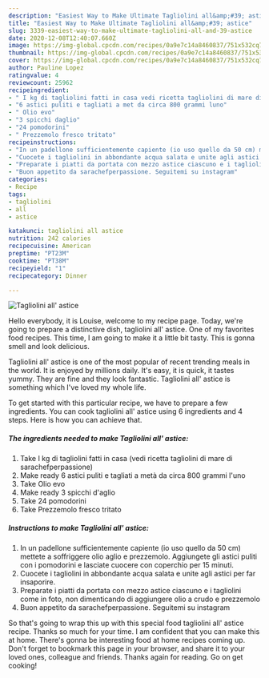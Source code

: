 ```yaml
---
description: "Easiest Way to Make Ultimate Tagliolini all&amp;#39; astice"
title: "Easiest Way to Make Ultimate Tagliolini all&amp;#39; astice"
slug: 3339-easiest-way-to-make-ultimate-tagliolini-all-and-39-astice
date: 2020-12-08T12:40:07.660Z
image: https://img-global.cpcdn.com/recipes/0a9e7c14a8460837/751x532cq70/tagliolini-all-astice-recipe-main-photo.jpg
thumbnail: https://img-global.cpcdn.com/recipes/0a9e7c14a8460837/751x532cq70/tagliolini-all-astice-recipe-main-photo.jpg
cover: https://img-global.cpcdn.com/recipes/0a9e7c14a8460837/751x532cq70/tagliolini-all-astice-recipe-main-photo.jpg
author: Pauline Lopez
ratingvalue: 4
reviewcount: 25962
recipeingredient:
- " I kg di tagliolini fatti in casa vedi ricetta tagliolini di mare di sarachefperpassione"
- "6 astici puliti e tagliati a met da circa 800 grammi luno"
- " Olio evo"
- "3 spicchi daglio"
- "24 pomodorini"
- " Prezzemolo fresco tritato"
recipeinstructions:
- "In un padellone sufficientemente capiente (io uso quello da 50 cm) mettete a soffriggere olio aglio e prezzemolo. Aggiungete gli astici puliti con i pomodorini e lasciate cuocere con coperchio per 15 minuti."
- "Cuocete i tagliolini in abbondante acqua salata e unite agli astici per far insaporire."
- "Preparate i piatti da portata con mezzo astice ciascuno e i tagliolini come in foto, non dimenticando di aggiungere olio a crudo e prezzemolo"
- "Buon appetito da sarachefperpassione. Seguitemi su instagram"
categories:
- Recipe
tags:
- tagliolini
- all
- astice

katakunci: tagliolini all astice 
nutrition: 242 calories
recipecuisine: American
preptime: "PT23M"
cooktime: "PT38M"
recipeyield: "1"
recipecategory: Dinner

---
```



![Tagliolini all&#39; astice](https://img-global.cpcdn.com/recipes/0a9e7c14a8460837/751x532cq70/tagliolini-all-astice-recipe-main-photo.jpg)

Hello everybody, it is Louise, welcome to my recipe page. Today, we're going to prepare a distinctive dish, tagliolini all&#39; astice. One of my favorites food recipes. This time, I am going to make it a little bit tasty. This is gonna smell and look delicious.



Tagliolini all&#39; astice is one of the most popular of recent trending meals in the world. It is enjoyed by millions daily. It's easy, it is quick, it tastes yummy. They are fine and they look fantastic. Tagliolini all&#39; astice is something which I've loved my whole life.


To get started with this particular recipe, we have to prepare a few ingredients. You can cook tagliolini all&#39; astice using 6 ingredients and 4 steps. Here is how you can achieve that.

<!--inarticleads1-->

##### The ingredients needed to make Tagliolini all&#39; astice:

1. Take  I kg di tagliolini fatti in casa (vedi ricetta tagliolini di mare di sarachefperpassione)
1. Make ready 6 astici puliti e tagliati a metà da circa 800 grammi l&#39;uno
1. Take  Olio evo
1. Make ready 3 spicchi d&#39;aglio
1. Take 24 pomodorini
1. Take  Prezzemolo fresco tritato




<!--inarticleads2-->

##### Instructions to make Tagliolini all&#39; astice:

1. In un padellone sufficientemente capiente (io uso quello da 50 cm) mettete a soffriggere olio aglio e prezzemolo. Aggiungete gli astici puliti con i pomodorini e lasciate cuocere con coperchio per 15 minuti.
1. Cuocete i tagliolini in abbondante acqua salata e unite agli astici per far insaporire.
1. Preparate i piatti da portata con mezzo astice ciascuno e i tagliolini come in foto, non dimenticando di aggiungere olio a crudo e prezzemolo
1. Buon appetito da sarachefperpassione. Seguitemi su instagram




So that's going to wrap this up with this special food tagliolini all&#39; astice recipe. Thanks so much for your time. I am confident that you can make this at home. There's gonna be interesting food at home recipes coming up. Don't forget to bookmark this page in your browser, and share it to your loved ones, colleague and friends. Thanks again for reading. Go on get cooking!

